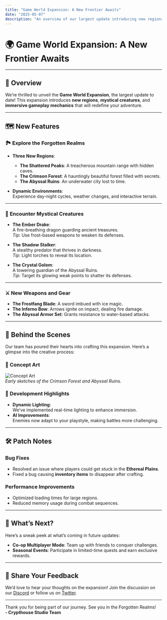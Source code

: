 ```yaml
---
title: "Game World Expansion: A New Frontier Awaits"
date: "2025-05-07"
description: "An overview of our largest update introducing new regions, mystical creatures, and gear."
---
```

# 🌍 Game World Expansion: A New Frontier Awaits
---

## 🚀 Overview

We’re thrilled to unveil the **Game World Expansion**, the largest update to date! This expansion introduces **new regions**, **mystical creatures**, and **immersive gameplay mechanics** that will redefine your adventure.

---

## 🗺️ New Features

### 🏞️ **Explore the Forgotten Realms**
- **Three New Regions**:  
  - **The Shattered Peaks**: A treacherous mountain range with hidden caves.  
  - **The Crimson Forest**: A hauntingly beautiful forest filled with secrets.  
  - **The Abyssal Ruins**: An underwater city lost to time.  

- **Dynamic Environments**:  
  Experience day-night cycles, weather changes, and interactive terrain.

---

### 🐉 **Encounter Mystical Creatures**
- **The Ember Drake**:  
  A fire-breathing dragon guarding ancient treasures.  
  *Tip*: Use frost-based weapons to weaken its defenses.

- **The Shadow Stalker**:  
  A stealthy predator that thrives in darkness.  
  *Tip*: Light torches to reveal its location.

- **The Crystal Golem**:  
  A towering guardian of the Abyssal Ruins.  
  *Tip*: Target its glowing weak points to shatter its defenses.

---

### ⚔️ **New Weapons and Gear**
- **The Frostfang Blade**: A sword imbued with ice magic.  
- **The Inferno Bow**: Arrows ignite on impact, dealing fire damage.  
- **The Abyssal Armor Set**: Grants resistance to water-based attacks.

---

## 🎨 Behind the Scenes

Our team has poured their hearts into crafting this expansion. Here’s a glimpse into the creative process:

### 🌟 **Concept Art**
![Concept Art](https://via.placeholder.com/800x400)  
*Early sketches of the Crimson Forest and Abyssal Ruins.*

### 🎥 **Development Highlights**
- **Dynamic Lighting**:  
  We’ve implemented real-time lighting to enhance immersion.  
- **AI Improvements**:  
  Enemies now adapt to your playstyle, making battles more challenging.  

---

## 🛠️ Patch Notes

### **Bug Fixes**
- Resolved an issue where players could get stuck in the **Ethereal Plains**.
- Fixed a bug causing **inventory items** to disappear after crafting.

### **Performance Improvements**
- Optimized loading times for large regions.
- Reduced memory usage during combat sequences.

---

## 📅 What’s Next?

Here’s a sneak peek at what’s coming in future updates:

- **Co-op Multiplayer Mode**: Team up with friends to conquer challenges.  
- **Seasonal Events**: Participate in limited-time quests and earn exclusive rewards.  

---

## 💬 Share Your Feedback

We’d love to hear your thoughts on the expansion! Join the discussion on our [Discord](https://discord.com/invite/your-server-link) or follow us on [Twitter](https://twitter.com/your-handle).

---

Thank you for being part of our journey. See you in the Forgotten Realms!  
**- Crypthouse Studio Team**
